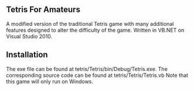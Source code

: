 ## Tetris For Amateurs

A modified version of the traditional Tetris game with many additional features designed to alter the difficulty of the game. Written in VB.NET on Visual Studio 2010.

## Installation

The exe file can be found at tetris/Tetris/bin/Debug/Tetris.exe. The corresponding source code can be found at tetris/Tetris/Tetris.vb
Note that this game will only run on Windows.
